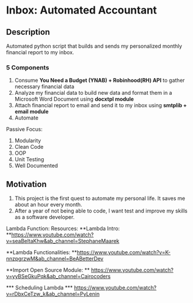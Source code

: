 # Inbox: Automated Accountant

## Description
Automated python script that builds and sends my personalized monthly financial report to my inbox. 


### 5 Components
1) Consume **You Need a Budget (YNAB) + Robinhood(RH) API** to gather necessary financial data
2) Analyze my financial data to build new data and format them in a Microsoft Word Document using **docxtpl module**
3) Attach financial report to email and send it to my inbox using **smtplib + email module**
4) Automate



Passive Focus:
1) Modularity
2) Clean Code
3) OOP
4) Unit Testing
5) Well Documented



## Motivation
1) This project is the first quest to automate my personal life. It saves me about an hour every month.
2) After a year of not being able to code, I want test and improve my skills as a software developer. 


Lambda Function:
Resources:
**Lambda Intro: **https://www.youtube.com/watch?v=seaBeltaKhw&ab_channel=StephaneMaarek

**Lambda Functionalities: **https://www.youtube.com/watch?v=K-nnzpgrzwM&ab_channel=BeABetterDev

**Import Open Source Module: ** https://www.youtube.com/watch?v=yyBSeGkuPqk&ab_channel=Cairocoders

*** Scheduling Lambda *** https://www.youtube.com/watch?v=rDbxCeTzw_k&ab_channel=PyLenin
